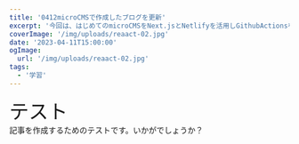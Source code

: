 ```yaml
---
title: '0412microCMSで作成したブログを更新'
excerpt: '今回は、はじめてのmicroCMSをNext.jsとNetlifyを活用しGithubActionsを利用して作成しました。'
coverImage: '/img/uploads/reaact-02.jpg'
date: '2023-04-11T15:00:00'
ogImage:
  url: '/img/uploads/reaact-02.jpg'
tags:
  - '学習'
---
```


 <span style="font-size: 2.5em">テスト</span><br>記事を作成するためのテストです。いかがでしょうか？ 
